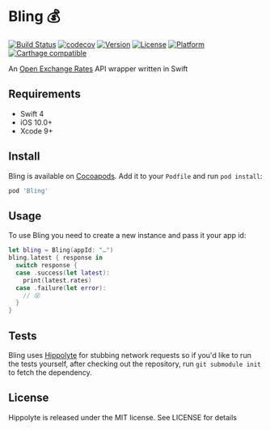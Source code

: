 # Bling 💰

[![Build Status](https://travis-ci.org/JanGorman/Bling.svg?branch=master)](https://travis-ci.org/JanGorman/Bling)
[![codecov](https://codecov.io/gh/JanGorman/Bling/branch/master/graph/badge.svg)](https://codecov.io/gh/JanGorman/Bling)
[![Version](https://img.shields.io/cocoapods/v/Bling.svg?style=flat)](http://cocoapods.org/pods/Bling)
[![License](https://img.shields.io/cocoapods/l/Bling.svg?style=flat)](http://cocoapods.org/pods/Bling)
[![Platform](https://img.shields.io/cocoapods/p/Bling.svg?style=flat)](http://cocoapods.org/pods/Bling)
[![Carthage compatible](https://img.shields.io/badge/Carthage-compatible-4BC51D.svg?style=flat)](https://github.com/Carthage/Carthage)

An [Open Exchange Rates](https://openexchangerates.org) API wrapper written in Swift

## Requirements

- Swift 4
- iOS 10.0+
- Xcode 9+

## Install

Bling is available on [Cocoapods](http://cocoapods.org). Add it to your `Podfile` and run `pod install`:

```ruby
pod 'Bling'
```

## Usage

To use Bling you need to create a new instance and pass it your app id:

```swift
let bling = Bling(appId: "…")
bling.latest { response in
  switch response {
  case .success(let latest):
    print(latest.rates)
  case .failure(let error):
    // 😵
  }
}
```

## Tests

Bling uses [Hippolyte](https://github.com/JanGorman/Hippolyte) for stubbing network requests so if you'd like to run the tests yourself, after checking out the repository, run `git submodule init` to fetch the dependency.

## License

Hippolyte is released under the MIT license. See LICENSE for details